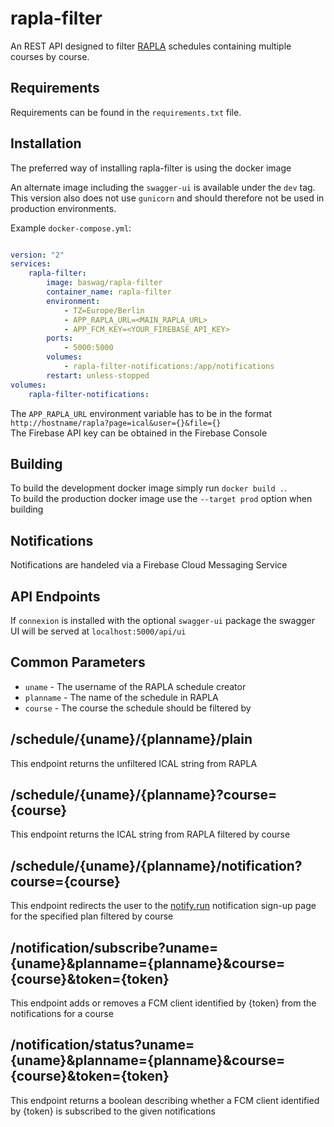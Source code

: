 # rapla-filter

An REST API designed to filter [RAPLA](https://rapla.org) schedules containing multiple courses by course.

## Requirements

Requirements can be found in the `requirements.txt` file.

## Installation

The preferred way of installing rapla-filter is using the docker image

An alternate image including the `swagger-ui` is available under the `dev` tag.  
This version also does not use `gunicorn` and should therefore not be used in production environments.

Example `docker-compose.yml`:  

```yaml

version: "2"
services:
    rapla-filter:
        image: baswag/rapla-filter
        container_name: rapla-filter
        environment:
            - TZ=Europe/Berlin
            - APP_RAPLA_URL=<MAIN_RAPLA_URL>
            - APP_FCM_KEY=<YOUR_FIREBASE_API_KEY>
        ports:
            - 5000:5000
        volumes:
            - rapla-filter-notifications:/app/notifications
        restart: unless-stopped
volumes:
    rapla-filter-notifications:
```

The `APP_RAPLA_URL` environment variable has to be in the format  
`http://hostname/rapla?page=ical&user={}&file={}`  
The Firebase API key can be obtained in the Firebase Console  

## Building

To build the development docker image simply run `docker build .`.  
To build the production docker image use the `--target prod` option when building

## Notifications

Notifications are handeled via a Firebase Cloud Messaging Service

## API Endpoints

If `connexion` is installed with the optional `swagger-ui` package the swagger UI will be served at `localhost:5000/api/ui`

## Common Parameters

- `uname` - The username of the RAPLA schedule creator
- `planname` - The name of the schedule in RAPLA
- `course` - The course the schedule should be filtered by

## /schedule/{uname}/{planname}/plain

This endpoint returns the unfiltered ICAL string from RAPLA  

## /schedule/{uname}/{planname}?course={course}

This endpoint returns the ICAL string from RAPLA filtered by course

## /schedule/{uname}/{planname}/notification?course={course}

This endpoint redirects the user to the [notify.run](https://notify.run) notification sign-up page for the specified plan filtered by course  

## /notification/subscribe?uname={uname}&planname={planname}&course={course}&token={token}

This endpoint adds or removes a FCM client identified by {token} from the notifications for a course

## /notification/status?uname={uname}&planname={planname}&course={course}&token={token}

This endpoint returns a boolean describing whether a FCM client identified by {token} is subscribed to the given notifications
